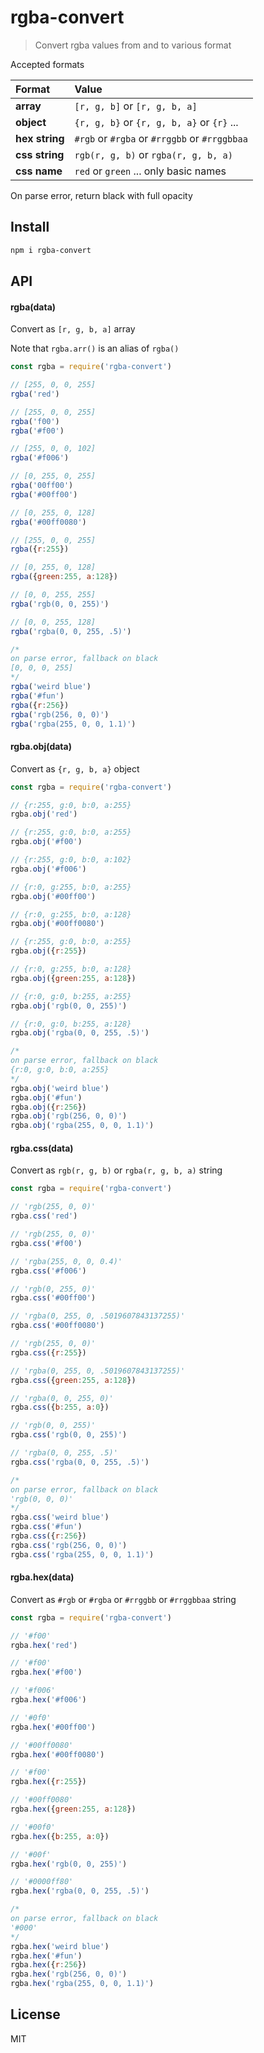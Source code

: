 # rgba-convert

> Convert rgba values from and to various format

Accepted formats

| Format | Value |
| :------ | :------- |
| **array** | `[r, g, b]` or `[r, g, b, a]` |
| **object** | `{r, g, b}` or `{r, g, b, a}` or `{r}` ... |
| **hex string** | `#rgb` or `#rgba` or `#rrggbb` or `#rrggbbaa` |
| **css string** | `rgb(r, g, b)` or `rgba(r, g, b, a)` |
| **css name** | `red` or `green` ... only basic names |

On parse error, return black with full opacity

## Install

```bash
npm i rgba-convert
```

## API

#### rgba(data)

Convert as `[r, g, b, a]` array

Note that `rgba.arr()` is an alias of `rgba()`

```js
const rgba = require('rgba-convert')

// [255, 0, 0, 255]
rgba('red')

// [255, 0, 0, 255]
rgba('f00')
rgba('#f00')

// [255, 0, 0, 102]
rgba('#f006')

// [0, 255, 0, 255]
rgba('00ff00')
rgba('#00ff00')

// [0, 255, 0, 128]
rgba('#00ff0080')

// [255, 0, 0, 255]
rgba({r:255})

// [0, 255, 0, 128]
rgba({green:255, a:128})

// [0, 0, 255, 255]
rgba('rgb(0, 0, 255)')

// [0, 0, 255, 128]
rgba('rgba(0, 0, 255, .5)')

/*
on parse error, fallback on black
[0, 0, 0, 255]
*/
rgba('weird blue')
rgba('#fun')
rgba({r:256})
rgba('rgb(256, 0, 0)')
rgba('rgba(255, 0, 0, 1.1)')
```

#### rgba.obj(data)

Convert as `{r, g, b, a}` object

```js
const rgba = require('rgba-convert')

// {r:255, g:0, b:0, a:255}
rgba.obj('red')

// {r:255, g:0, b:0, a:255}
rgba.obj('#f00')

// {r:255, g:0, b:0, a:102}
rgba.obj('#f006')

// {r:0, g:255, b:0, a:255}
rgba.obj('#00ff00')

// {r:0, g:255, b:0, a:128}
rgba.obj('#00ff0080')

// {r:255, g:0, b:0, a:255}
rgba.obj({r:255})

// {r:0, g:255, b:0, a:128}
rgba.obj({green:255, a:128})

// {r:0, g:0, b:255, a:255}
rgba.obj('rgb(0, 0, 255)')

// {r:0, g:0, b:255, a:128}
rgba.obj('rgba(0, 0, 255, .5)')

/*
on parse error, fallback on black
{r:0, g:0, b:0, a:255}
*/
rgba.obj('weird blue')
rgba.obj('#fun')
rgba.obj({r:256})
rgba.obj('rgb(256, 0, 0)')
rgba.obj('rgba(255, 0, 0, 1.1)')
```

#### rgba.css(data)

Convert as `rgb(r, g, b)` or `rgba(r, g, b, a)` string

```js
const rgba = require('rgba-convert')

// 'rgb(255, 0, 0)'
rgba.css('red')

// 'rgb(255, 0, 0)'
rgba.css('#f00')

// 'rgba(255, 0, 0, 0.4)'
rgba.css('#f006')

// 'rgb(0, 255, 0)'
rgba.css('#00ff00')

// 'rgba(0, 255, 0, .5019607843137255)'
rgba.css('#00ff0080')

// 'rgb(255, 0, 0)'
rgba.css({r:255})

// 'rgba(0, 255, 0, .5019607843137255)'
rgba.css({green:255, a:128})

// 'rgba(0, 0, 255, 0)'
rgba.css({b:255, a:0})

// 'rgb(0, 0, 255)'
rgba.css('rgb(0, 0, 255)')

// 'rgba(0, 0, 255, .5)'
rgba.css('rgba(0, 0, 255, .5)')

/*
on parse error, fallback on black
'rgb(0, 0, 0)'
*/
rgba.css('weird blue')
rgba.css('#fun')
rgba.css({r:256})
rgba.css('rgb(256, 0, 0)')
rgba.css('rgba(255, 0, 0, 1.1)')
```

#### rgba.hex(data)

Convert as `#rgb` or `#rgba` or `#rrggbb` or `#rrggbbaa` string

```js
const rgba = require('rgba-convert')

// '#f00'
rgba.hex('red')

// '#f00'
rgba.hex('#f00')

// '#f006'
rgba.hex('#f006')

// '#0f0'
rgba.hex('#00ff00')

// '#00ff0080'
rgba.hex('#00ff0080')

// '#f00'
rgba.hex({r:255})

// '#00ff0080'
rgba.hex({green:255, a:128})

// '#00f0'
rgba.hex({b:255, a:0})

// '#00f'
rgba.hex('rgb(0, 0, 255)')

// '#0000ff80'
rgba.hex('rgba(0, 0, 255, .5)')

/*
on parse error, fallback on black
'#000'
*/
rgba.hex('weird blue')
rgba.hex('#fun')
rgba.hex({r:256})
rgba.hex('rgb(256, 0, 0)')
rgba.hex('rgba(255, 0, 0, 1.1)')
```

## License

MIT
